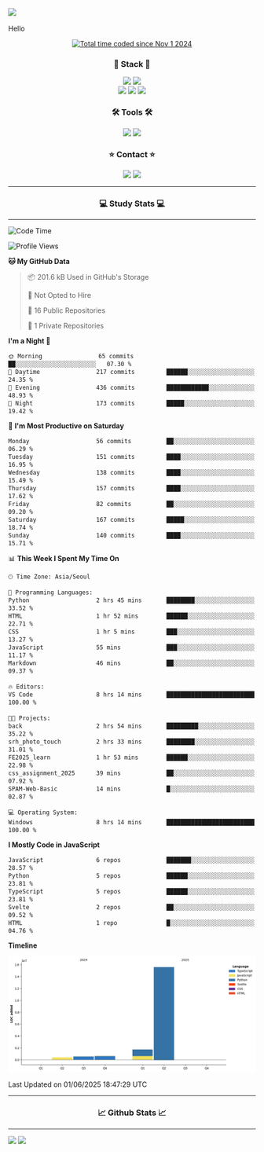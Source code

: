 <img src="https://capsule-render.vercel.app/api?type=waving&color=gradient&height=300&section=header&text=Hello!!&desc=well%20come%20to%20my%20github&fontSize=100&fontAlignY=40" />


Hello

<div align="center">
  <a href="https://wakatime.com/@fd6869de-70ad-450d-afba-272b60fdc4d3"><img src="https://wakatime.com/badge/user/fd6869de-70ad-450d-afba-272b60fdc4d3.svg"  alt="Total time coded since Nov 1 2024" /></a>
</div>




<h3 align="center">🌱 Stack 🌱</h3>
<div align="center">
  <img src="https://img.shields.io/badge/typescript-007ACC.svg?style=for-the-badge&logo=typescript&logoColor=white" />
  <img src="https://img.shields.io/badge/next.js-181717?style=for-the-badge&logo=nextdotjs&logoColor=white" />
</div>
<div align="center">
  <img src="https://img.shields.io/badge/javascript-yellow.svg?style=for-the-badge&logo=Javascript&logoColor=white" />
  <img src="https://img.shields.io/badge/html-E34F26?style=for-the-badge&logo=html5&logoColor=white" />
  <img src="https://img.shields.io/badge/css-1572B6?style=for-the-badge&logo=css3&logoColor=white"/>
</div>



<h3 align="center">🛠 Tools 🛠</h3>
<div align="center">
  <img src="https://img.shields.io/badge/github-181717.svg?style=for-the-badge&logo=github&logoColor=white" />
  <img src="https://img.shields.io/badge/Notion-F3F3F3.svg?style=for-the-badge&logo=notion&logoColor=black" />
</div>


<h3 align="center">⭐ Contact ⭐</h3>
<div align="center">
<img src="https://img.shields.io/badge/0sunghee122@gmail.com-EA4335?style=for-the-badge&logo=gmail&logoColor=FFFFFF"/>
<img src="https://img.shields.io/badge/jangseung11-E4405F?style=for-the-badge&logo=instagram&logoColor=FFFFFF"/>
</div>




---
<h3 align="center">💻 Study Stats 💻</h3>

---

<!--START_SECTION:waka-->
![Code Time](http://img.shields.io/badge/Code%20Time-199%20hrs%207%20mins-blue)

![Profile Views](http://img.shields.io/badge/Profile%20Views-0-blue)

**🐱 My GitHub Data** 

> 📦 201.6 kB Used in GitHub's Storage 
 > 
> 🚫 Not Opted to Hire
 > 
> 📜 16 Public Repositories 
 > 
> 🔑 1 Private Repositories 
 > 
**I'm a Night 🦉** 

```text
🌞 Morning                65 commits          ██░░░░░░░░░░░░░░░░░░░░░░░   07.30 % 
🌆 Daytime                217 commits         ██████░░░░░░░░░░░░░░░░░░░   24.35 % 
🌃 Evening                436 commits         ████████████░░░░░░░░░░░░░   48.93 % 
🌙 Night                  173 commits         █████░░░░░░░░░░░░░░░░░░░░   19.42 % 
```
📅 **I'm Most Productive on Saturday** 

```text
Monday                   56 commits          ██░░░░░░░░░░░░░░░░░░░░░░░   06.29 % 
Tuesday                  151 commits         ████░░░░░░░░░░░░░░░░░░░░░   16.95 % 
Wednesday                138 commits         ████░░░░░░░░░░░░░░░░░░░░░   15.49 % 
Thursday                 157 commits         ████░░░░░░░░░░░░░░░░░░░░░   17.62 % 
Friday                   82 commits          ██░░░░░░░░░░░░░░░░░░░░░░░   09.20 % 
Saturday                 167 commits         █████░░░░░░░░░░░░░░░░░░░░   18.74 % 
Sunday                   140 commits         ████░░░░░░░░░░░░░░░░░░░░░   15.71 % 
```


📊 **This Week I Spent My Time On** 

```text
🕑︎ Time Zone: Asia/Seoul

💬 Programming Languages: 
Python                   2 hrs 45 mins       ████████░░░░░░░░░░░░░░░░░   33.52 % 
HTML                     1 hr 52 mins        ██████░░░░░░░░░░░░░░░░░░░   22.71 % 
CSS                      1 hr 5 mins         ███░░░░░░░░░░░░░░░░░░░░░░   13.27 % 
JavaScript               55 mins             ███░░░░░░░░░░░░░░░░░░░░░░   11.17 % 
Markdown                 46 mins             ██░░░░░░░░░░░░░░░░░░░░░░░   09.37 % 

🔥 Editors: 
VS Code                  8 hrs 14 mins       █████████████████████████   100.00 % 

🐱‍💻 Projects: 
back                     2 hrs 54 mins       █████████░░░░░░░░░░░░░░░░   35.22 % 
srh_photo_touch          2 hrs 33 mins       ████████░░░░░░░░░░░░░░░░░   31.01 % 
FE2025_learn             1 hr 53 mins        ██████░░░░░░░░░░░░░░░░░░░   22.98 % 
css_assignment_2025      39 mins             ██░░░░░░░░░░░░░░░░░░░░░░░   07.92 % 
SPAM-Web-Basic           14 mins             █░░░░░░░░░░░░░░░░░░░░░░░░   02.87 % 

💻 Operating System: 
Windows                  8 hrs 14 mins       █████████████████████████   100.00 % 
```

**I Mostly Code in JavaScript** 

```text
JavaScript               6 repos             ███████░░░░░░░░░░░░░░░░░░   28.57 % 
Python                   5 repos             ██████░░░░░░░░░░░░░░░░░░░   23.81 % 
TypeScript               5 repos             ██████░░░░░░░░░░░░░░░░░░░   23.81 % 
Svelte                   2 repos             ██░░░░░░░░░░░░░░░░░░░░░░░   09.52 % 
HTML                     1 repo              █░░░░░░░░░░░░░░░░░░░░░░░░   04.76 % 
```



**Timeline**

![Lines of Code chart](https://raw.githubusercontent.com/Jangseun/Jangseun/main/assets/bar_graph.png)


 Last Updated on 01/06/2025 18:47:29 UTC
<!--END_SECTION:waka-->
---


  

<h3 align="center">📈 Github Stats 📈</h3>

---
<p>
  <img height="180em" src="https://github-readme-stats.vercel.app/api?username=Jangseun&show_icons=true&theme=radical">
  <img height="180em" src="https://github-readme-stats.vercel.app/api/top-langs/?username=Jangseun&layout=compact&theme=radical">
</p>
